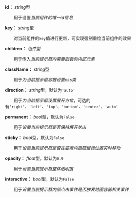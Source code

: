 **id：** *string*型

　　用于设置*当前组件的唯一id信息*

**key：** *string*型

　　对当前组件的`key`值进行更新，可实现强制重绘当前组件的效果

**children：** *组件型*

　　用于传入*当前提示框内需要嵌套的内部元素*

**className：** *string*型

　　用于*为当前提示框容器设置css类*

**direction：** *string*型，默认为`'auto'`

　　用于*为当前提示框设置展开方位*，可选的有`'right'`、`'left'`、`'top'`、`'bottom'`、`'center'`、`'auto'`

**permanent：** *bool*型，默认为`False`

　　用于*设置当前提示框是否保持展开状态*

**sticky：** *bool*型，默认为`False`

　　用于*设置当前提示框是否在要素内跟随鼠标位置实时移动*

**opacity：** *float*型，默认为`0.9`

　　用于*设置当前提示框整体透明度*

**interactive：** *bool*型，默认为`False`

　　用于*设置当前提示框内部点击事件是否触发地图容器相关事件*